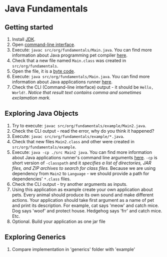 # Java Fundamentals

## Getting started

1. Install [JDK](https://openjdk.java.net/).
1. Open [command-line interface](https://en.wikipedia.org/wiki/Command-line_interface#Operating_system_command-line_interfaces).
1. Execute: `javac src/org/fundamentals/Main.java`. You can find more information about Java programming pet compiler
[here](https://docs.oracle.com/javase/7/docs/technotes/tools/windows/javac.html).
1. Check that a new file named `Main.class` was created in `src/org/fundamentals`.
1. Open the file, it is a [byte code](https://en.wikipedia.org/wiki/Java_bytecode).
1. Execute: `java src/org/fundamentals/Main.java`. You can find more information about Java applications runner
[here](https://docs.oracle.com/javase/7/docs/technotes/tools/windows/java.html).
1. Check the CLI (Command-line interface) output - it should be `Hello, World!`. 
_Notice that result text contains comma and sometimes exclamation mark._

## Exploring Java Objects

1. Try to execute: `javac src/org/fundamentals/example/Main2.java`.
1. Check the CLI output - read the error, why do you think it happened?
1. Execute: `javac src/org/fundamentals/example/*.java`.
1. Check that new files `Main2.class` and other were created in `src/org/fundamentals/example`.
1. Execute: `java -cp ./src Main2 java`. You can find more information about Java applications runner's
command line arguments [here](https://docs.oracle.com/javase/7/docs/technotes/tools/windows/java.html).
`-cp` is short version of `-classpath` and it _specifies a list of directories, JAR files, 
and ZIP archives to search for class files._ Because we are using dependency from `Main2` to `Language` - we should
provide a path for dependencies' `*.class` files.
1. Check the CLI output - try another arguments as inputs.
1. Using this application as example create your own application about pets. Every animal should produce its own sound
and make different actions. Your application should take first argument as a name of pet and print its description.
For example, cat says 'meow' and catch mice. Dog says 'woof' and protect house. Hedgehog says 'frr' and catch mice. Etc.
1. Optional. Build your application as one jar file

## Exploring Generics
1. Compare implementation in 'generics' folder with 'example'

## 

